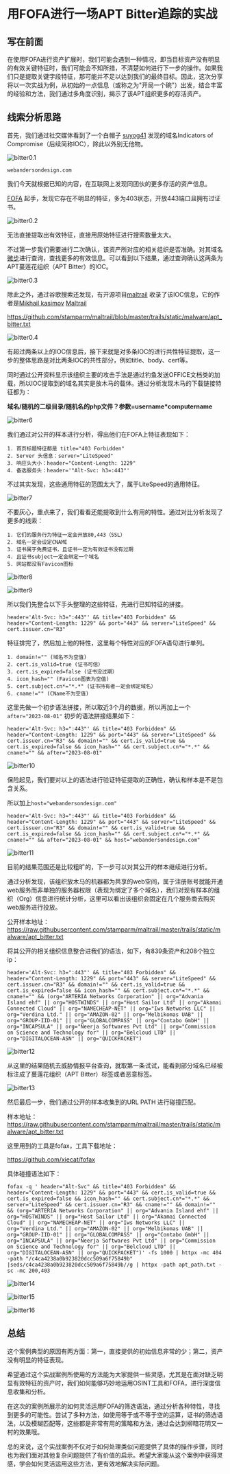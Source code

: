# 用FOFA进行一场APT Bitter追踪的实战

## 写在前面

在使用FOFA进行资产扩展时，我们可能会遇到一种情况，即当目标资产没有明显的有效关键特征时，我们可能会不知所措，不清楚如何进行下一步的操作。如果我们只是提取关键字段特征，那可能并不足以达到我们的最终目标。因此，这次分享将以一次实战为例，从初始的一点信息（或称之为"开局一个碗"）出发，结合丰富的经验和方法，我们通过多角度识别，揭示了该APT组织更多的存活资产。

## 线索分析思路

首先，我们通过社交媒体看到了一个白帽子 [suyog41](https://twitter.com/suyog41/status/1717061493068640648) 发现的域名Indicators of Compromise（后续简称IOC），除此以外别无他物。

![bitter0.1](../../Storage/bitter0.1.png)

```
webandersondesign.com
```


我们今天就根据已知的内容，在互联网上发现同团伙的更多存活的资产信息。

[FOFA](https://en.fofa.info) 起手，发现它存在不明显的特征，多为403状态，开放443端口且拥有过证书。    

![bitter0.2](../../Storage/bitter0.2.png)   


无法直接提取出有效特征，直接用原始特征进行搜索数量太大。


不过第一步我们需要进行二次确认，该资产所对应的相关组织是否准确。对其域名[微步](https://threatbook.io/)进行查询，查找更多的有效信息。可以看到以下结果，通过查询确认这两条为APT蔓莲花组织（APT Bitter）的IOC。

![bitter0.3](../../Storage/bitter0.3.png)


除此之外，通过谷歌搜索还发现，有开源项目[maltrail](https://github.com/stamparm/maltrail) 收录了该IOC信息，它的作者是[Mikhail kasimov](https://twitter.com/500mk500) [Maltrail](https://twitter.com/maltrail)

https://github.com/stamparm/maltrail/blob/master/trails/static/malware/apt_bitter.txt

![bitter0.4](../../Storage/bitter0.4.png)



有超过两条以上的IOC信息后，接下来就是对多条IOC的进行共性特征提取，这一步的整体思路是对比两条IOC的共性部分，例如title、body、cert等。

同时通过公开资料显示该组织主要的攻击手法是通过钓鱼发送OFFICE文档类的加载，所以IOC提取到的域名其实是放木马的载体。通过分析发现木马的下载链接特征都为：

**域名/随机的二级目录/随机名的php文件？参数=username*computername**

![bitter6](../../Storage/bitter6.png)



我们通过对公开的样本进行分析，得出他们在FOFA上特征表现如下：

```
1. 首页标题特征都是 title="403 Forbidden"
2. Server 头信息：server="LiteSpeed" 
3. 响应头大小：header="Content-Length: 1229"
4. 备选服务头：header='"Alt-Svc: h3=:443"'
```


不过其实发现，这些通用特征的范围太大了，属于LiteSpeed的通用特征。


![bitter7](../../Storage/bitter7.png)



不要灰心，重点来了，我们看看还能提取到什么有用的特性。通过对比分析发现了更多的线索：

```
1. 它们的服务行为特征一定会开放80,443（SSL）
2. 域名一定会设定CNAME
3. 证书属于免费证书，且证书一定为有效证书没有过期
4. 且证书subject一定会绑定一个域名
5. 网站都没有Favicon图标
```



![bitter8](../../Storage/bitter8.png)

![bitter9](../../Storage/bitter9.png)


所以我们先整合以下手头整理的这些特征，先进行已知特征的拼接。

```
header='Alt-Svc: h3=":443"' && title="403 Forbidden" && header="Content-Length: 1229" && port="443" && server="LiteSpeed" && cert.issuer.cn="R3"
```

特征排完了，然后加上他的特性，这里每个特性对应的FOFA语句进行单列。

```
1. domain!="" (域名不为空值)
2. cert.is_valid=true (证书可信）
3. cert.is_expired=false (证书没过期）
4. icon_hash="" (Favicon图表为空值)
5. cert.subject.cn*="*.*" (证书持有者一定会绑定域名）
6. cname!="" (CName不为空值)
```


这里先做一个初步语法拼接，所以取近3个月的数据，所以再加上一个`after="2023-08-01"`
初步的语法拼接结果如下：

```
header='Alt-Svc: h3=":443"' && title="403 Forbidden" && header="Content-Length: 1229" && port="443" && server="LiteSpeed" && cert.issuer.cn="R3" && domain!="" && cert.is_valid=true && cert.is_expired=false && icon_hash="" && cert.subject.cn*="*.*" && cname!="" && after="2023-08-01"
```


![bitter10](../../Storage/bitter10.png)


保险起见，我们要对以上的语法进行验证特征提取的正确性，确认和样本是不是包含关系。

所以加上`host="webandersondesign.com"`

```
header='Alt-Svc: h3=":443"' && title="403 Forbidden" && header="Content-Length: 1229" && port="443" && server="LiteSpeed" && cert.issuer.cn="R3" && domain!="" && cert.is_valid=true && cert.is_expired=false && icon_hash="" && cert.subject.cn*="*.*" && cname!="" && after="2023-08-01" && host="webandersondesign.com"
```


![bitter11](../../Storage/bitter11.png)



目前的结果范围还是比较粗旷的，下一步可以对其公开的样本继续进行分析。

通过分析发现，该组织放木马的机器都为共享的web空间，属于注册账号就能开通web服务而非单独的服务器权限（表现为绑定了多个域名），我们对现有样本的组织（Org）信息进行统计分析，这里可以看出该组织会固定在几个服务商去购买web服务进行投放。

公开样本地址：
https://raw.githubusercontent.com/stamparm/maltrail/master/trails/static/malware/apt_bitter.txt

将其公开的相关组织信息整合进我们的语法，如下，有839条资产和208个独立ip：

```
header='Alt-Svc: h3=":443"' && title="403 Forbidden" && header="Content-Length: 1229" && port="443" && server="LiteSpeed" && cert.issuer.cn="R3" && domain!="" && cert.is_valid=true && cert.is_expired=false && icon_hash="" && cert.subject.cn*="*.*" && cname!="" && (org="ARTERIA Networks Corporation" || org="Advania Island ehf" || org="HOSTWINDS" || org="Host Sailor Ltd" || org="Akamai Connected Cloud" || org="NAMECHEAP-NET" || org="Iws Networks LLC" || org="Verdina Ltd." || org="AMAZON-02" || org="Melbikomas UAB" || org="GROUP-IID-01" || org="GLOBALCOMPASS" || org="Contabo GmbH" || org="INCAPSULA" || org="Neerja Softwares Pvt Ltd" || org="Commission on Science and Technology for" || org="Belcloud LTD" || org="DIGITALOCEAN-ASN" || org="QUICKPACKET")
```


![bitter12](../../Storage/bitter12.png)

从这里的结果随机去威胁情报平台查询，就取第一条试试，能看到部分域名已经被标注成了蔓莲花组织（APT Bitter）标签或者恶意标签。

![bitter13](../../Storage/bitter13.png)


然后最后一步，我们通过公开的样本收集到的URL PATH 进行碰撞匹配。

样本地址：
https://raw.githubusercontent.com/stamparm/maltrail/master/trails/static/malware/apt_bitter.txt

这里用到的工具是fofax，工具下载地址：

https://github.com/xiecat/fofax

具体碰撞语法如下：

```
fofax -q ' header="Alt-Svc" && title="403 Forbidden" && header="Content-Length: 1229" && port="443" && cert.is_valid=true && cert.is_expired=false && icon_hash="" && cert.subject.cn*="*.*" && server="LiteSpeed" && cert.issuer.cn="R3" && cname!="" && domain!="" && (org="ARTERIA Networks Corporation" || org="Advania Island ehf" || org="HOSTWINDS" || org="Host Sailor Ltd" || org="Akamai Connected Cloud" || org="NAMECHEAP-NET" || org="Iws Networks LLC" || org="Verdina Ltd." || org="AMAZON-02" || org="Melbikomas UAB" || org="GROUP-IID-01" || org="GLOBALCOMPASS" || org="Contabo GmbH" || org="INCAPSULA" || org="Neerja Softwares Pvt Ltd" || org="Commission on Science and Technology for" || org="Belcloud LTD" || org="DIGITALOCEAN-ASN" || org="QUICKPACKET")' -fs 1000 | httpx -mc 404 -path "/c4ca4238a0b923820dcc509a6f75849b" |seds/c4ca4238a0b923820dcc509a6f75849b//g | httpx -path apt_path.txt -sc -mc 200,403
```

![bitter14](../../Storage/bitter14.png)

![bitter15](../../Storage/bitter15.png)

![bitter16](../../Storage/bitter16.png)




## 总结

这个案例典型的原因有两方面：第一，直接提供的初始信息非常的少；第二，资产没有明显的特征表现。

希望通过这个实战案例所使用的方法能为大家提供一些灵感，尤其是在面对缺乏明显有效特征的资产时，我们如何能够巧妙地运用OSINT工具和FOFA，进行深度信息收集和分析。

在这次的案例所展示的如何灵活运用FOFA的筛选语法，通过分析各种特性，寻找到更多的可能性。尝试了多种方法，如使用等于或不等于空的运算，证书的筛选语法，以及模糊匹配等，这些都是非常有用的策略和方法，通过会达到柳暗花明又一村的效果哦。

总的来说，这个实战案例不仅对于如何处理类似问题提供了具体的操作步骤，同时也为我们面对其他复杂问题提供了有价值的启示。希望大家能从这个案例中获得灵感，学会如何灵活运用这些方法，更有效地解决实际问题。
